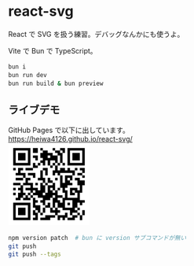 # react-svg

React で SVG を扱う練習。デバッグなんかにも使うよ。

Vite で Bun で TypeScript。

```sh
bun i
bun run dev
bun run build & bun preview
```

## ライブデモ

GitHub Pages で以下に出しています。\
<https://heiwa4126.github.io/react-svg/>\
<a href="https://heiwa4126.github.io/react-svg/">
<img src="docs/imgs/react-svg-qrcode.svg" alt="GitHub Pages QRCode for mobile devices" style="width:33%; height:33%"></a>

```sh
npm version patch  # bun に version サブコマンドが無い
git push
git push --tags
```
